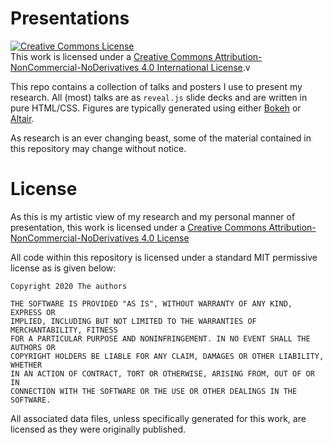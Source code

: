 # Presentations
<a rel="license" href="http://creativecommons.org/licenses/by-nc-nd/4.0/"><img
alt="Creative Commons License" style="border-width:0"
src="https://i.creativecommons.org/l/by-nc-nd/4.0/88x31.png" /></a><br />This
work is licensed under a <a rel="license"
href="http://creativecommons.org/licenses/by-nc-nd/4.0/">Creative Commons
Attribution-NonCommercial-NoDerivatives 4.0 International License</a>.v

This repo contains a collection of talks and posters I use to present my
research. All (most) talks are as `reveal.js` slide decks and are written in
pure HTML/CSS. Figures are typically generated using either
[Bokeh](bokeh.pydata.org) or [Altair](altair.pyviz.org). 

As research is an ever changing beast, some of the material contained in this
repository may change without notice. 

# License
As this is my artistic view of my research and my personal manner of
presentation, this work is licensed under a [Creative Commons
Attribution-NonCommercial-NoDerivatives 4.0
License](https://creativecommons.org/licenses/by-nc-nd/4.0/)

All code within this repository is licensed under a standard MIT permissive
license as is given below:

```
Copyright 2020 The authors

THE SOFTWARE IS PROVIDED "AS IS", WITHOUT WARRANTY OF ANY KIND, EXPRESS OR
IMPLIED, INCLUDING BUT NOT LIMITED TO THE WARRANTIES OF MERCHANTABILITY, FITNESS
FOR A PARTICULAR PURPOSE AND NONINFRINGEMENT. IN NO EVENT SHALL THE AUTHORS OR
COPYRIGHT HOLDERS BE LIABLE FOR ANY CLAIM, DAMAGES OR OTHER LIABILITY, WHETHER
IN AN ACTION OF CONTRACT, TORT OR OTHERWISE, ARISING FROM, OUT OF OR IN
CONNECTION WITH THE SOFTWARE OR THE USE OR OTHER DEALINGS IN THE SOFTWARE.
```

All associated data files, unless specifically generated for this work, are
licensed as they were originally published.


